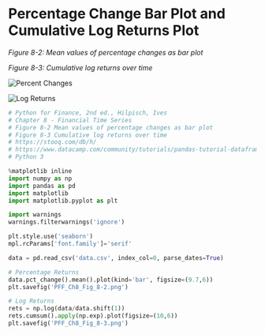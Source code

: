 # Percentage Change Bar Plot and Cumulative Log Returns Plot

*Figure 8-2: Mean values of percentage changes as bar plot*

*Figure 8-3: Cumulative log returns over time*

![Percent Changes](https://github.com/joe-wojniak/PythonForFinance/blob/main/Financial%20Time%20Series/PFF_Ch8_Fig_8-2.png)

![Log Returns](https://github.com/joe-wojniak/PythonForFinance/blob/main/Financial%20Time%20Series/PFF_Ch8_Fig_8-3.png)

```python
# Python for Finance, 2nd ed., Hilpisch, Ives
# Chapter 8 - Financial Time Series
# Figure 8-2 Mean values of percentage changes as bar plot
# Figure 8-3 Cumulative log returns over time
# https://stooq.com/db/h/
# https://www.datacamp.com/community/tutorials/pandas-tutorial-dataframe-python
# Python 3

%matplotlib inline
import numpy as np
import pandas as pd
import matplotlib
import matplotlib.pyplot as plt

import warnings
warnings.filterwarnings('ignore')

plt.style.use('seaborn')
mpl.rcParams['font.family']='serif'

data = pd.read_csv('data.csv', index_col=0, parse_dates=True)

# Percentage Returns
data.pct_change().mean().plot(kind='bar', figsize=(9.7,6))
plt.savefig('PFF_Ch8_Fig_8-2.png')

# Log Returns
rets = np.log(data/data.shift(1))
rets.cumsum().apply(np.exp).plot(figsize=(10,6))
plt.savefig('PFF_Ch8_Fig_8-3.png')
```
